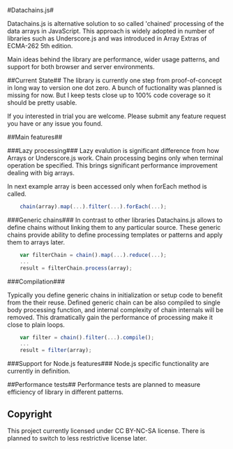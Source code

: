 #Datachains.js#

Datachains.js is alternative solution to so called 'chained' processing of the data arrays in JavaScript. This approach is widely adopted in number of libraries such as Underscore.js and was introduced in Array Extras of ECMA-262 5th edition.

Main ideas behind the library are performance, wider usage patterns, and
support for both browser and server environments.

##Current State##
The library is currently one step from proof-of-concept in long way to version one dot zero. A bunch of fuctionality was planned is missing for now. But I keep tests close up to 100% code coverage so it should be pretty usable.

If you interested in trial you are welcome. Please submit any feature request you have or any issue you found.

##Main features##

###Lazy processing###
Lazy evalution is significant difference from how Arrays or Underscore.js work. Chain processing begins only when terminal operation be specified. This brings significant performance improvement dealing with big arrays.

In next example array is been accessed only when forEach method is called.

```javascript
	chain(array).map(...).filter(...).forEach(...);
```

###Generic chains###
In contrast to other libraries Datachains.js allows to define chains without linking them to any particular source. These generic chains provide ability to define processing templates or patterns and apply them to arrays later.
	
```javascript
	var filterChain = chain().map(...).reduce(...);
	...
	result = filterChain.process(array);
```

###Compilation###

Typically you define generic chains in initialization or setup code to benefit
from the their reuse. Defined generic chain can be also compiled to single body
processing function, and internal complexity of chain internals will be removed.
This dramatically gain the performance of processing make it close to plain loops.

```javascript
	var filter = chain().filter(...).compile();
	...
	result = filter(array);
```

###Support for Node.js features###
Node.js specific functionality are currently in definition.

##Performance tests##
Performance tests are planned to measure efficiency of library in different patterns.

## Copyright ##
This project currently licensed under CC BY-NC-SA license.
There is planned to switch to less restrictive license later.

